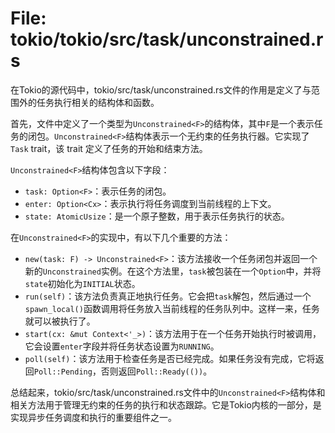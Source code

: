 # File: tokio/tokio/src/task/unconstrained.rs

在Tokio的源代码中，tokio/src/task/unconstrained.rs文件的作用是定义了与范围外的任务执行相关的结构体和函数。

首先，文件中定义了一个类型为`Unconstrained<F>`的结构体，其中`F`是一个表示任务的闭包。`Unconstrained<F>`结构体表示一个无约束的任务执行器。它实现了`Task` trait，该 trait 定义了任务的开始和结束方法。

`Unconstrained<F>`结构体包含以下字段：

- `task: Option<F>`：表示任务的闭包。
- `enter: Option<Cx>`：表示执行将任务调度到当前线程的上下文。
- `state: AtomicUsize`：是一个原子整数，用于表示任务执行的状态。

在`Unconstrained<F>`的实现中，有以下几个重要的方法：

- `new(task: F) -> Unconstrained<F>`：该方法接收一个任务闭包并返回一个新的`Unconstrained`实例。在这个方法里，`task`被包装在一个`Option`中，并将`state`初始化为`INITIAL`状态。
- `run(self)`：该方法负责真正地执行任务。它会把`task`解包，然后通过一个`spawn_local()`函数调用将任务放入当前线程的任务队列中。这样一来，任务就可以被执行了。
- `start(cx: &mut Context<'_>)`：该方法用于在一个任务开始执行时被调用，它会设置`enter`字段并将任务状态设置为`RUNNING`。
- `poll(self)`：该方法用于检查任务是否已经完成。如果任务没有完成，它将返回`Poll::Pending`，否则返回`Poll::Ready(())`。

总结起来，tokio/src/task/unconstrained.rs文件中的`Unconstrained<F>`结构体和相关方法用于管理无约束的任务的执行和状态跟踪。它是Tokio内核的一部分，是实现异步任务调度和执行的重要组件之一。

